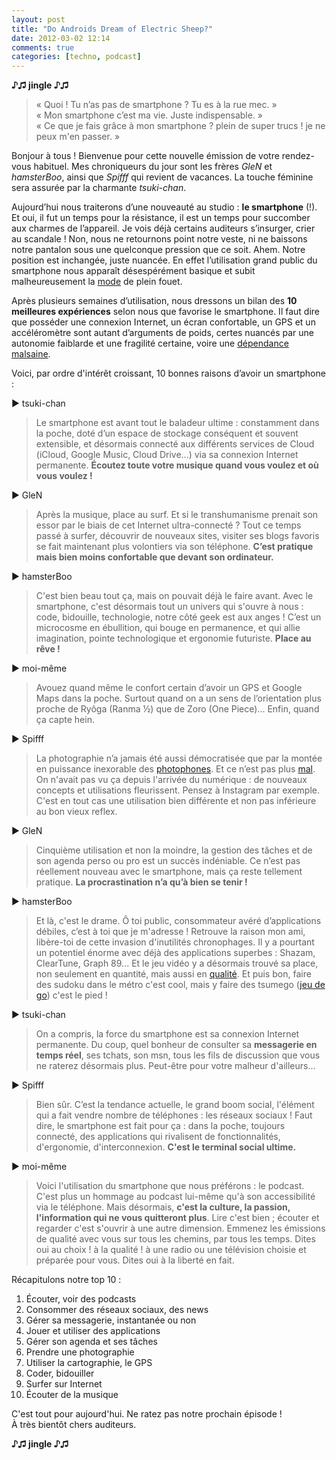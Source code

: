 ```yaml
---
layout: post
title: "Do Androids Dream of Electric Sheep?"
date: 2012-03-02 12:14
comments: true
categories: [techno, podcast]
---
```

__♪♫ jingle ♪♫__

>« Quoi ! Tu n’as pas de smartphone ? Tu es à la rue mec. »  
« Mon smartphone c’est ma vie. Juste indispensable. »  
« Ce que je fais grâce à mon smartphone ? plein de super trucs ! je ne peux m'en passer. »  
  
Bonjour à tous ! Bienvenue pour cette nouvelle émission de votre rendez-vous habituel. Mes chroniqueurs du jour sont les frères _GleN_ et _hamsterBoo_, ainsi que _Spifff_ qui revient de vacances. La touche féminine sera assurée par la charmante _tsuki-chan_.  
<!--more-->
Aujourd’hui nous traiterons d’une nouveauté au studio : __le smartphone__ (!). Et oui, il fut un temps pour la résistance, il est un temps pour succomber aux charmes de l’appareil. Je vois déjà certains auditeurs s’insurger, crier au scandale ! Non, nous ne retournons point notre veste, ni ne baissons notre pantalon sous une quelconque pression que ce soit. Ahem. Notre position est inchangée, juste nuancée. En effet l’utilisation grand public du smartphone nous apparaît désespérément basique et subit malheureusement la [mode](http://www.arte.tv/fr/3714422,CmC=3714270.html) de plein fouet.  

Après plusieurs semaines d’utilisation, nous dressons un bilan des __10 meilleures expériences__ selon nous que favorise le smartphone. Il faut dire que posséder une connexion Internet, un écran confortable, un GPS et un accéléromètre sont autant d’arguments de poids, certes nuancés par une autonomie faiblarde et une fragilité certaine, voire une [dépendance](http://www.slate.fr/lien/50349/SANTE-nomophobie-addiction-portable-mobile) [malsaine](http://www.gizmodo.fr/2012/02/20/consultation-medicale-etes-vous-atteint-de-nomophobia.html).  
  
Voici, par ordre d'intérêt croissant, 10 bonnes raisons d’avoir un smartphone :  
  
► tsuki-chan
> Le smartphone est avant tout le baladeur ultime : constamment dans la poche, doté d’un espace de stockage conséquent et souvent extensible, et désormais connecté aux différents services de Cloud (iCloud, Google Music, Cloud Drive...) via sa connexion Internet permanente. __Écoutez toute votre musique quand vous voulez et où vous voulez !__

► GleN
> Après la musique, place au surf. Et si le transhumanisme prenait son essor par le biais de cet Internet ultra-connecté ? Tout ce temps passé à surfer, découvrir de nouveaux sites, visiter ses blogs favoris se fait maintenant plus volontiers via son téléphone. __C’est pratique mais bien moins confortable que devant son ordinateur.__

► hamsterBoo
> C'est bien beau tout ça, mais on pouvait déjà le faire avant. Avec le smartphone, c'est désormais tout un univers qui s'ouvre à nous : code, bidouille, technologie, notre côté geek est aux anges ! C’est un microcosme en ébullition, qui bouge en permanence, et qui allie imagination, pointe technologique et ergonomie futuriste. __Place au rêve !__

► moi-même
> Avouez quand même le confort certain d’avoir un GPS et Google Maps dans la poche. Surtout quand on a un sens de l’orientation plus proche de Ryôga (Ranma ½) que de Zoro (One Piece)... Enfin, quand ça capte hein.

► Spifff
> La photographie n’a jamais été aussi démocratisée que par la montée en puissance inexorable des [photophones](http://www.lense.fr/2011/11/25/guide-les-photophones-2011/). Et ce n’est pas plus [mal](http://www.declencheur.com/photo/emission/note/la-photo-sur-iphone). On n'avait pas vu ça depuis l'arrivée du numérique : de nouveaux concepts et utilisations fleurissent. Pensez à Instagram par exemple. C'est en tout cas une utilisation bien différente et non pas inférieure au bon vieux reflex.

► GleN
> Cinquième utilisation et non la moindre, la gestion des tâches et de son agenda perso ou pro est un succès indéniable. Ce n’est pas réellement nouveau avec le smartphone, mais ça reste tellement pratique. __La procrastination n’a qu’à bien se tenir !__

► hamsterBoo
> Et là, c'est le drame. Ô toi public, consommateur avéré d’applications débiles, c’est à toi que je m'adresse ! Retrouve la raison mon ami, libère-toi de cette invasion d'inutilités chronophages. Il y a pourtant un potentiel énorme avec déjà des applications superbes : Shazam, ClearTune, Graph 89... Et le jeu vidéo y a désormais trouvé sa place, non seulement en quantité, mais aussi en [qualité](http://www.gamekult.com/jeux/test-jeux-iphone.html?f=note). Et puis bon, faire des sudoku dans le métro c'est cool, mais y faire des tsumego ([jeu de go](https://github.com/ligi/gobandroid)) c'est le pied !

► tsuki-chan
> On a compris, la force du smartphone est sa connexion Internet permanente. Du coup, quel bonheur de consulter sa __messagerie en temps réel__, ses tchats, son msn, tous les fils de discussion que vous ne raterez désormais plus. Peut-être pour votre malheur d'ailleurs...

► Spifff
> Bien sûr. C’est la tendance actuelle, le grand boom social, l'élément qui a fait vendre nombre de téléphones : les réseaux sociaux ! Faut dire, le smartphone est fait pour ça : dans la poche, toujours connecté, des applications qui rivalisent de fonctionnalités, d'ergonomie, d'interconnexion. __C'est le terminal social ultime.__

► moi-même
> Voici l'utilisation du smartphone que nous préférons : le podcast. C'est plus un hommage au podcast lui-même qu'à son accessibilité via le téléphone. Mais désormais, __c'est la culture, la passion, l'information qui ne vous quitteront plus__. Lire c'est bien ; écouter et regarder c'est s'ouvrir à une autre dimension. Emmenez les émissions de qualité avec vous sur tous les chemins, par tous les temps. Dites oui au choix ! à la qualité ! à une radio ou une télévision choisie et préparée pour vous. Dites oui à la liberté en fait.

Récapitulons notre top 10 :

1. Écouter, voir des podcasts
2. Consommer des réseaux sociaux, des news
3. Gérer sa messagerie, instantanée ou non
4. Jouer et utiliser des applications
5. Gérer son agenda et ses tâches
6. Prendre une photographie
7. Utiliser la cartographie, le GPS
8. Coder, bidouiller
9. Surfer sur Internet
10. Écouter de la musique

C'est tout pour aujourd'hui. Ne ratez pas notre prochain épisode !  
À très bientôt chers auditeurs.  
  
__♪♫ jingle ♪♫__
